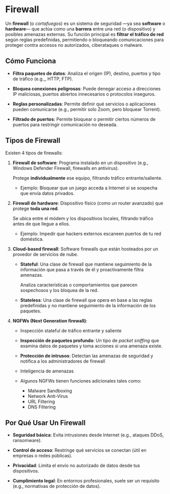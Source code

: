 # Firewall

Un **firewall** (o _cortafuegos_) es un sistema de seguridad —ya sea
**software** o **hardware**— que actúa como una **barrera** entre una red (o
dispositivo) y posibles amenazas externas. Su función principal es **filtrar el
tráfico de red** según reglas predefinidas, permitiendo o bloqueando
comunicaciones para proteger contra accesos no autorizados, ciberataques o
malware.

## Cómo Funciona

- **Filtra paquetes de datos**: Analiza el origen (IP), destino, puertos y tipo
  de tráfico (e.g.,, HTTP, FTP).

- **Bloquea conexiones peligrosas**: Puede denegar acceso a direcciones IP
  maliciosas, puertos abiertos innecesarios o protocolos inseguros.

- **Reglas personalizadas**: Permite definir qué servicios o aplicaciones pueden
  comunicarse (e.g., permitir solo Zoom, pero bloquear Torrent).

- **Filtrado de puertos**: Permite bloquear o permitir ciertos números de
  puertos para restringir comunicación no deseada.

## Tipos de Firewall

Existen 4 tipos de firewalls:

1. **Firewall de software**: Programa instalado en un dispositivo (e.g., Windows
   Defender Firewall, firewalls en antivirus).

   Protege **individualmente** ese equipo, filtrando tráfico entrante/saliente.

   - Ejemplo: Bloquear que un juego acceda a Internet si se sospecha que envía
     datos privados.

2. **Firewall de hardware**: Dispositivo físico (como un router avanzado) que
   protege **toda una red**.

   Se ubica entre el módem y los dispositivos locales, filtrando tráfico antes
   de que llegue a ellos.

   - Ejemplo: Impedir que hackers externos escaneen puertos de tu red doméstica.

3. **Cloud-based firewall**: Software firewalls que están hosteados por un
   provedor de servicios de nube.

   - **Stateful**: Una clase de firewall que mantiene seguimiento de la
     información que pasa a través de él y proactivamente filtra amenazas.

     Analiza características o comportamientos que parecen sospechosos y los
     bloquea de la red.

   - **Stateless**: Una clase de firewall que opera en base a las reglas
     predefinidas y no mantiene seguimiento de la información de los paquetes.

4. **NGFWs (Next Generation firewall)**:

   - Inspección stateful de tráfico entrante y saliente

   - **Inspección de paquetes profundo**: Un tipo de _packet sniffing_ que
     examina datos de paquetes y toma acciones si una amenaza existe.

   - **Protección de intrusos**: Detectan las amenazas de seguridad y notifica a
     los administradores de firewall

   - Inteligencia de amenazas

   - Algunos NGFWs tienen funciones adicionales tales como:

     - Malware Sandboxing
     - Network Anti-Virus
     - URL Filtering
     - DNS Filtering

## Por Qué Usar Un Firewall

- **Seguridad básica**: Evita intrusiones desde Internet (e.g., ataques DDoS,
  ransomware).

- **Control de acceso**: Restringe qué servicios se conectan (útil en empresas o
  redes públicas).

- **Privacidad**: Limita el envío no autorizado de datos desde tus dispositivos.

- **Cumplimiento legal**: En entornos profesionales, suele ser un requisito
  (e.g., normativas de protección de datos).

